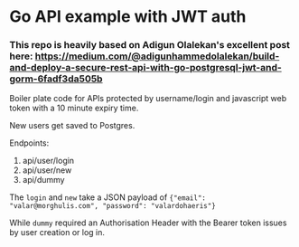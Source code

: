 # Go API example with JWT auth

### This repo is heavily based on Adigun Olalekan's excellent post here: https://medium.com/@adigunhammedolalekan/build-and-deploy-a-secure-rest-api-with-go-postgresql-jwt-and-gorm-6fadf3da505b

Boiler plate code for APIs protected by username/login and javascript web token with a 10 minute expiry time.

New users get saved to Postgres.

Endpoints:

1. api/user/login
2. api/user/new
3. api/dummy

The `login` and `new` take a JSON payload of `{"email": "valar@morghulis.com", "password": "valardohaeris"}`

While `dummy` required an Authorisation Header with the Bearer token issues by user creation or log in.

